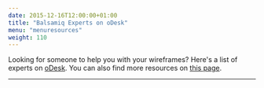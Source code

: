 ```yaml
---
date: 2015-12-16T12:00:00+01:00
title: "Balsamiq Experts on oDesk"
menu: "menuresources"
weight: 110
---
```


Looking for someone to help you with your wireframes? Here's a list of experts on [oDesk](http://www.odesk.com). You can also find more resources on [this page](/resources/lookingforhelp/).

* * *

<div>
<!-- custom CSS for balsamiq -->
<style type="text/css">.odesk-title-default {
        margin-left:5px !important;
        margin-right:0 !important;
        font-size: 16px !important;
    }

    #odesk-widget {
        padding-top: 10px !important;
        margin-left: -15px !important;
        width: 700px;
    }
    .active {
        font-weight:bold;
    }

    .odesk-pagination ul {
        margin-left: 100px !important;
    }

    .odesk-contractor-listing .odesk-widget-listing-panel,
    .odesk-job-listing .odesk-widget-listing-panel {
        margin-top: -110px !important;
        width: 450px !important;
    }

    .odesk-contractor-listing .odesk-widget-title,
    .odesk-job-listing .odesk-widget-title {
        margin-left: 460px !important;
    }

    .odesk-contractor-filter-and-sort {
        margin-left: 460px !important;
        position: absolute !important;
        margin-top: 110px !important;
    }

    .odesk-contractor-listing .odesk-widget-listing-panel .odesk-contractors .odesk-contractor .odesk-contractor-name {
        font-size: 1em  !important;
    }

    .odesk-contractor-listing .odesk-widget-listing-panel .odesk-contractors .odesk-contractor .odesk-contractor-reviews {
        padding-left: 100px !important;
    }

    .odesk-contractor-listing .odesk-widget-listing-panel .odesk-contractors .odesk-contractor .odesk-contractor-reviews div {
        font-size: .8em !important;
    }
</style>
<!-- Start of oDesk widget code fragment -->
<!-- ################################# -->
<div class="odesk-contractor-listing" id="odesk-widget"><!-- MANDATORY - DO NOT REMOVE - THIS IS THE STYLE OF WIDGET APPLICATION
        User can override CSS classes by including own CSS after this one --></div>
<link href="http://cdn.widget3.odeskps.com/static/default_widget_look.css" rel="stylesheet" type="text/css" />
<link href="https://cdn-widget3.odeskps.com/static/fullpage_widget_look.css" rel="stylesheet" type="text/css" /><!-- MANDATORY - DO NOT REMOVE - THIS IS THE WIDGET APPLICATION --><!-- This script manipulates the DOM tree to show the results in the listing
      that corresponds to the configuration parameters defined below. --><script type="text/javascript" src="http://cdn.widget3.odeskps.com/static/widget-loader.js"></script><!-- This is where configuration parameters are set --><script type="text/javascript">
    (new oDeskWidget()).contractors({
        "fb": "4.5 - 5.0 Stars",
        "q": "balsamiq",
        'id': 'odesk-widget',
        'perPage': 5,
        'widget_init_url': 'http://widget3.odeskps.com/api/v1/contractors/all/',
        'api_url': 'http://widget3.odeskps.com/api/v1/contractors/search/',
        'widget_data_url': 'http://widget3.odeskps.com/api/v1/contractors/widget/',
        'postAJobButton': true,
        'openLinkInNewTab': true,
        'titleVars': {'title': 'Find Balsamiq Professionals'},
        'clientId': 'balsamiq'
    });
    </script><!-- ################################# -->
    <!-- End of oDesk widget code fragment -->
    </div>
